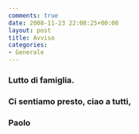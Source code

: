 ```yaml
---
comments: true
date: 2008-11-23 22:08:25+00:00
layout: post
title: Avviso
categories:
- Generale
---
```


### Lutto di famiglia.




### Ci sentiamo presto, ciao a tutti,




### Paolo
